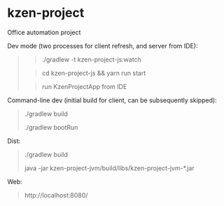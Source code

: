 # kzen-project
Office automation project

Dev mode (two processes for client refresh, and server from IDE):
> > ./gradlew -t kzen-project-js:watch
>
> > cd kzen-project-js && yarn run start
>
> > run KzenProjectApp from IDE

Command-line dev (initial build for client, can be subsequently skipped):
> ./gradlew build
>
> ./gradlew bootRun

Dist:
> ./gradlew build
>
> java -jar kzen-project-jvm/build/libs/kzen-project-jvm-*.jar

Web:
> http://localhost:8080/